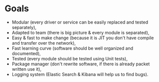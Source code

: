 # Goals
- Modular (every driver or service can be easily replaced and tested separately),
- Adapted to team (there is big picture & every module is separated),
- Easy & fast to make change (because it is JIT you don't have compile and transfer over the network),
- Fast learning curve (software should be well organized and documented),
- Tested (every module should be tested using Unit tests),
- Package manager (don't rewrite software, if there is already packet written use it),
- Logging system (Elastic Search & Kibana will help us to find bugs).
